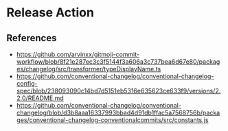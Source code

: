 # Release Action

## References

- <https://github.com/arvinxx/gitmoji-commit-workflow/blob/8f21e287ec3c3f5144f3a606a3c737bea6d67e80/packages/changelog/src/transformer/typeDisplayName.ts>
- <https://github.com/conventional-changelog/conventional-changelog-config-spec/blob/238093090c14bd7d5151eb5316e635623ce633f9/versions/2.2.0/README.md>
- <https://github.com/conventional-changelog/conventional-changelog/blob/d3b8aaa16337993bbad4d91db1ffac5a7568756b/packages/conventional-changelog-conventionalcommits/src/constants.js>
